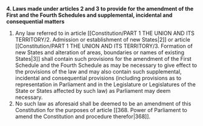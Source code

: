 **4. Laws made under articles 2 and 3 to provide for the amendment of the First and the Fourth Schedules and  supplemental, incidental and consequential matters**
1.  Any law referred to in article [[Constitution/PART 1 THE UNION AND ITS TERRITORY/2. Admission or establishment of new States|2]] or article [[Constitution/PART 1 THE UNION AND ITS TERRITORY/3. Formation of new States and alteration of areas, boundaries or names of existing States|3]] shall contain such provisions for the amendment of the First Schedule and the Fourth Schedule as may be necessary to give effect to the provisions of the law and may also contain such supplemental, incidental and consequential provisions (including provisions as to representation in Parliament and in the Legislature or Legislatures of the State or States affected by such law) as Parliament may deem necessary.
2.   No such law as aforesaid shall be deemed to be an amendment of this Constitution for the purposes of article [[368. Power of Parliament to amend the Constitution and procedure therefor|368]].